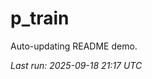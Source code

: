 # p_train

Auto-updating README demo.

<!--START_SECTION:status-->
_Last run: 2025-09-18 21:17 UTC_
<!--END_SECTION:status-->




































































































































































































































































































































































































































































































































































































































































































